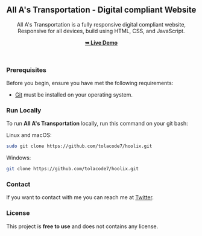 <div align="center">


  <h2 align="center">All A's Transportation - Digital compliant Website</h2>

 All A's Transportation is a fully responsive digital compliant website, <br />Responsive for all devices, build using HTML, CSS, and JavaScript.

  <a href="https://meet-tola.github.io/-1-Todo-App/"><strong>➥ Live Demo</strong></a>

</div>

<br />


### Prerequisites

Before you begin, ensure you have met the following requirements:

* [Git](https://git-scm.com/downloads "Download Git") must be installed on your operating system.

### Run Locally

To run **All A's Transportation** locally, run this command on your git bash:

Linux and macOS:

```bash
sudo git clone https://github.com/tolacode7/hoolix.git
```

Windows:

```bash
git clone https://github.com/tolacode7/hoolix.git
```

### Contact

If you want to contact with me you can reach me at [Twitter](https://www.twitter.com/meet_tola).

### License

This project is **free to use** and does not contains any license.

